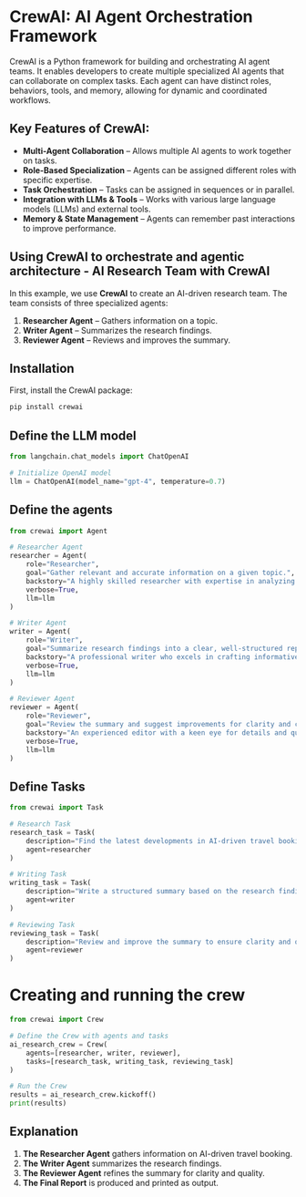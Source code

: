 # CrewAI: AI Agent Orchestration Framework

CrewAI is a Python framework for building and orchestrating AI agent teams. It enables developers to create multiple specialized AI agents that can collaborate on complex tasks. Each agent can have distinct roles, behaviors, tools, and memory, allowing for dynamic and coordinated workflows.

## Key Features of CrewAI:
- **Multi-Agent Collaboration** – Allows multiple AI agents to work together on tasks.
- **Role-Based Specialization** – Agents can be assigned different roles with specific expertise.
- **Task Orchestration** – Tasks can be assigned in sequences or in parallel.
- **Integration with LLMs & Tools** – Works with various large language models (LLMs) and external tools.
- **Memory & State Management** – Agents can remember past interactions to improve performance.

## Using CrewAI to orchestrate and agentic architecture - AI Research Team with CrewAI

In this example, we use **CrewAI** to create an AI-driven research team. The team consists of three specialized agents:

1. **Researcher Agent** – Gathers information on a topic.
2. **Writer Agent** – Summarizes the research findings.
3. **Reviewer Agent** – Reviews and improves the summary.

## Installation

First, install the CrewAI package:

```bash
pip install crewai
```
## Define the LLM model
```python
from langchain.chat_models import ChatOpenAI

# Initialize OpenAI model
llm = ChatOpenAI(model_name="gpt-4", temperature=0.7)
```

## Define the agents
```python
from crewai import Agent

# Researcher Agent
researcher = Agent(
    role="Researcher",
    goal="Gather relevant and accurate information on a given topic.",
    backstory="A highly skilled researcher with expertise in analyzing data and finding key insights.",
    verbose=True,
    llm=llm
)

# Writer Agent
writer = Agent(
    role="Writer",
    goal="Summarize research findings into a clear, well-structured report.",
    backstory="A professional writer who excels in crafting informative and engaging summaries.",
    verbose=True,
    llm=llm
)

# Reviewer Agent
reviewer = Agent(
    role="Reviewer",
    goal="Review the summary and suggest improvements for clarity and coherence.",
    backstory="An experienced editor with a keen eye for details and quality writing.",
    verbose=True,
    llm=llm
)
```

## Define Tasks
```python
from crewai import Task

# Research Task
research_task = Task(
    description="Find the latest developments in AI-driven travel booking systems.",
    agent=researcher
)

# Writing Task
writing_task = Task(
    description="Write a structured summary based on the research findings.",
    agent=writer
)

# Reviewing Task
reviewing_task = Task(
    description="Review and improve the summary to ensure clarity and quality.",
    agent=reviewer
)
```

# Creating and running the crew
```python
from crewai import Crew

# Define the Crew with agents and tasks
ai_research_crew = Crew(
    agents=[researcher, writer, reviewer],
    tasks=[research_task, writing_task, reviewing_task]
)

# Run the Crew
results = ai_research_crew.kickoff()
print(results)
```

## Explanation

1. **The Researcher Agent** gathers information on AI-driven travel booking.  
2. **The Writer Agent** summarizes the research findings.  
3. **The Reviewer Agent** refines the summary for clarity and quality.  
4. **The Final Report** is produced and printed as output.  